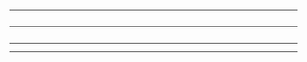 









  ```js
  ```


---











  ```js
  ```







---













  ```js
  ```







---











---
